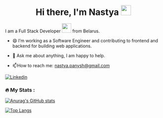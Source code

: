 <h1 align="center">Hi there, I'm Nastya     
<img src="https://github.com/blackcater/blackcater/raw/main/images/Hi.gif" height="32"/></h1>       
       
 I am a Full Stack Developer <img src="https://media.giphy.com/media/WUlplcMpOCEmTGBtBW/giphy.gif" width="30"> from Belarus.  
 - 😄 I’m working as a Software Engineer and contributing to frontend and backend for building web applications.   
      
- 💬 Ask me about anything, I am happy to help.          
     
- :mailbox:How to reach me: nastya.panysh@gmail.com    

[![Linkedin](https://img.shields.io/badge/-LinkedIn-blue?style=flat&logo=Linkedin&logoColor=white)](https://www.linkedin.com/in/anastasiya-panysh-627ab4212/) 
           
                     
      
### :fire: My Stats :  
 
[![Anurag's GitHub stats](https://github-readme-stats.vercel.app/api?username=AnastasiaPanysh)](https://github.com/anuraghazra/github-readme-stats)
 

[![Top Langs](https://github-readme-stats.vercel.app/api/top-langs/?username=AnastasiaPanysh&layout=compact)](https://github.com/anuraghazra/github-readme-stats)


    
    
  
